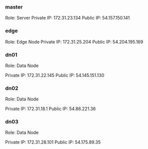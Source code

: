### master
Role: Server
Private IP: 172.31.23.134
Public IP:  54.157.150.141

### edge

Role: Edge Node
Private IP: 172.31.25.204
Public IP:  54.204.195.169

### dn01
Role: Data Node

Private IP: 172.31.22.145
Public IP: 	54.145.151.130

### dn02
Role: Data Node

Private IP: 172.31.18.1
Public IP:  54.86.221.36

### dn03
Role: Data Node

Private IP: 172.31.28.101
Public IP:  54.175.89.35

